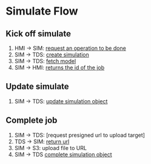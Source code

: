 # Simulate Flow

## Kick off simulate
1. HMI -> SIM: [request an operation to be done](start.json)
1. SIM -> TDS: [create simulation](../../schemas/simulation.json)
  1. SIM -> TDS: [fetch model](3715ec46-b900-458c-8141-2974bafc92ff.json) 
1. SIM -> HMI: [returns the id of the job](../../schemas/job_id.json)

## Update simulate
1. SIM -> TDS: [update simulation object](start.json)

## Complete job
1. SIM -> TDS: [request presigned url to upload target]
  1. TDS -> SIM: [return url](../../schemas/simulation.json)
1. SIM -> S3: upload file to URL
1. SIM -> TDS [complete simulation object](../../schemas/simulation.json)
